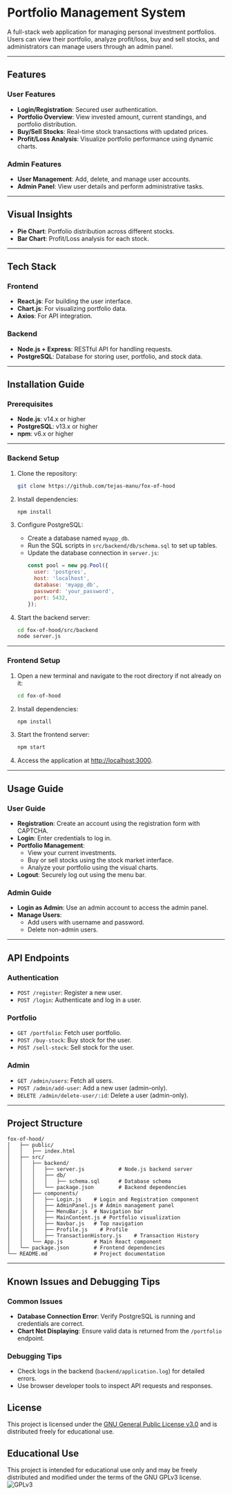 
# Portfolio Management System

A full-stack web application for managing personal investment portfolios. Users can view their portfolio, analyze profit/loss, buy and sell stocks, and administrators can manage users through an admin panel.

---

## Features

### User Features

- **Login/Registration**: Secured user authentication.
- **Portfolio Overview**: View invested amount, current standings, and portfolio distribution.
- **Buy/Sell Stocks**: Real-time stock transactions with updated prices.
- **Profit/Loss Analysis**: Visualize portfolio performance using dynamic charts.

### Admin Features
- **User Management**: Add, delete, and manage user accounts.
- **Admin Panel**: View user details and perform administrative tasks.

---

## Visual Insights
- **Pie Chart**: Portfolio distribution across different stocks.
- **Bar Chart**: Profit/Loss analysis for each stock.

---

## Tech Stack

### Frontend
- **React.js**: For building the user interface.
- **Chart.js**: For visualizing portfolio data.
- **Axios**: For API integration.

### Backend
- **Node.js + Express**: RESTful API for handling requests.
- **PostgreSQL**: Database for storing user, portfolio, and stock data.

---

## Installation Guide

### Prerequisites
- **Node.js**: v14.x or higher
- **PostgreSQL**: v13.x or higher
- **npm**: v6.x or higher

---

### Backend Setup

1. Clone the repository:
   ```bash
   git clone https://github.com/tejas-manu/fox-of-hood
   ```

2. Install dependencies:
   ```bash
   npm install
   ```

3. Configure PostgreSQL:
   - Create a database named `myapp_db`.
   - Run the SQL scripts in `src/backend/db/schema.sql` to set up tables.
   - Update the database connection in `server.js`:
     ```javascript
     const pool = new pg.Pool({
       user: 'postgres',
       host: 'localhost',
       database: 'myapp_db',
       password: 'your_password',
       port: 5432,
     });
     ```

4. Start the backend server:
   ```bash
   cd fox-of-hood/src/backend
   node server.js
   ```

---

### Frontend Setup

1. Open a new terminal and navigate to the root directory if not already on it:
   ```bash
   cd fox-of-hood
   ```

2. Install dependencies:
   ```bash
   npm install
   ```

3. Start the frontend server:
   ```bash
   npm start
   ```

4. Access the application at [http://localhost:3000](http://localhost:3000).

---

## Usage Guide

### User Guide
- **Registration**: Create an account using the registration form with CAPTCHA.
- **Login**: Enter credentials to log in.
- **Portfolio Management**:
  - View your current investments.
  - Buy or sell stocks using the stock market interface.
  - Analyze your portfolio using the visual charts.
- **Logout**: Securely log out using the menu bar.

### Admin Guide
- **Login as Admin**: Use an admin account to access the admin panel.
- **Manage Users**:
  - Add users with username and password.
  - Delete non-admin users.

---

## API Endpoints

### Authentication
- `POST /register`: Register a new user.
- `POST /login`: Authenticate and log in a user.

### Portfolio
- `GET /portfolio`: Fetch user portfolio.
- `POST /buy-stock`: Buy stock for the user.
- `POST /sell-stock`: Sell stock for the user.

### Admin
- `GET /admin/users`: Fetch all users.
- `POST /admin/add-user`: Add a new user (admin-only).
- `DELETE /admin/delete-user/:id`: Delete a user (admin-only).

---

## Project Structure

```
fox-of-hood/
│   ├── public/
│   │   ├── index.html
│   ├── src/
│   │   ├── backend/
│   │   │   ├── server.js           # Node.js backend server
│   │   │   ├── db/
│   │   │   │   ├── schema.sql      # Database schema
│   │   │   └── package.json        # Backend dependencies
│   │   ├── components/
│   │   │   ├── Login.js    # Login and Registration component
│   │   │   ├── AdminPanel.js # Admin management panel
│   │   │   ├── MenuBar.js  # Navigation bar
│   │   │   ├── MainContent.js # Portfolio visualization
│   │   │   ├── Navbar.js   # Top navigation
│   │   │   ├── Profile.js    # Profile
│   │   │   ├── TransactionHistory.js    # Transaction History
│   │   └── App.js          # Main React component
│   └── package.json        # Frontend dependencies
└── README.md               # Project documentation
```

---

## Known Issues and Debugging Tips

### Common Issues
- **Database Connection Error**: Verify PostgreSQL is running and credentials are correct.
- **Chart Not Displaying**: Ensure valid data is returned from the `/portfolio` endpoint.

### Debugging Tips
- Check logs in the backend (`backend/application.log`) for detailed errors.
- Use browser developer tools to inspect API requests and responses.


## License
This project is licensed under the [GNU General Public License v3.0](LICENSE) and is distributed freely for educational use.

## Educational Use
This project is intended for educational use only and may be freely distributed and modified under the terms of the GNU GPLv3 license.
![GPLv3](https://img.shields.io/badge/License-GPLv3-blue.svg)

